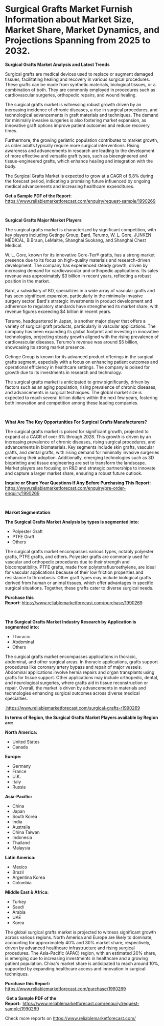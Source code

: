<p><h1>Surgical Grafts Market Furnish Information about Market Size, Market Share, Market Dynamics, and Projections Spanning from 2025 to 2032.</h1></p><p><strong>Surgical Grafts Market Analysis and Latest Trends</strong></p>
<p><p>Surgical grafts are medical devices used to replace or augment damaged tissues, facilitating healing and recovery in various surgical procedures. These grafts can be made from synthetic materials, biological tissues, or a combination of both. They are commonly employed in procedures such as cardiovascular surgeries, orthopedic repairs, and wound healing.</p><p>The surgical grafts market is witnessing robust growth driven by an increasing incidence of chronic diseases, a rise in surgical procedures, and technological advancements in graft materials and techniques. The demand for minimally invasive surgeries is also fostering market expansion, as innovative graft options improve patient outcomes and reduce recovery times. </p><p>Furthermore, the growing geriatric population contributes to market growth, as older adults typically require more surgical interventions. Rising awareness and advancements in research are leading to the development of more effective and versatile graft types, such as bioengineered and tissue-engineered grafts, which enhance healing and integration with the body. </p><p>The Surgical Grafts Market is expected to grow at a CAGR of 6.8% during the forecast period, indicating a promising future influenced by ongoing medical advancements and increasing healthcare expenditures.</p></p>
<p><strong>Get a Sample PDF of the Report:&nbsp;</strong> <a href="https://www.reliablemarketforecast.com/enquiry/request-sample/1990269?utm_campaign=2235&utm_medium=2&utm_source=Github&utm_content=ia&utm_term=04032025&utm_id=surgical-grafts">https://www.reliablemarketforecast.com/enquiry/request-sample/1990269</a></p>
<p>&nbsp;</p>
<p><strong>Surgical Grafts Major Market Players</strong></p>
<p><p>The surgical grafts market is characterized by significant competition, with key players including Getinge Group, Bard, Terumo, W. L. Gore, JUNKEN MEDICAL, B.Braun, LeMaitre, Shanghai Suokang, and Shanghai Chest Medical. </p><p>W. L. Gore, known for its innovative Gore-Tex® grafts, has a strong market presence due to its focus on high-quality materials and research-driven development. The company has experienced steady growth, driven by increasing demand for cardiovascular and orthopedic applications. Its sales revenue was approximately $3 billion in recent years, reflecting a robust position in the market.</p><p>Bard, a subsidiary of BD, specializes in a wide array of vascular grafts and has seen significant expansion, particularly in the minimally invasive surgery sector. Bard's strategic investments in product development and adherence to regulatory standards have strengthened its market share, with revenue figures exceeding $4 billion in recent years.</p><p>Terumo, headquartered in Japan, is another major player that offers a variety of surgical graft products, particularly in vascular applications. The company has been expanding its global footprint and investing in innovative technologies, projecting steady growth aligned with the rising prevalence of cardiovascular diseases. Terumo's revenue was around $5 billion, showcasing its strong market presence.</p><p>Getinge Group is known for its advanced product offerings in the surgical grafts segment, especially with a focus on enhancing patient outcomes and operational efficiency in healthcare settings. The company is poised for growth due to its investments in research and technology.</p><p>The surgical grafts market is anticipated to grow significantly, driven by factors such as an aging population, rising prevalence of chronic diseases, and advancements in surgical techniques. The global market size is expected to reach several billion dollars within the next few years, fostering both innovation and competition among these leading companies.</p></p>
<p>&nbsp;</p>
<p><strong>What Are The Key Opportunities For Surgical Grafts Manufacturers?</strong></p>
<p><p>The surgical grafts market is poised for significant growth, projected to expand at a CAGR of over 6% through 2028. This growth is driven by an increasing prevalence of chronic diseases, rising surgical procedures, and advancements in biomaterials. Key segments include skin grafts, vascular grafts, and dental grafts, with rising demand for minimally invasive surgeries enhancing their adoption. Additionally, emerging technologies such as 3D bioprinting and tissue engineering are set to transform the landscape. Market players are focusing on R&D and strategic partnerships to innovate and capture a larger market share, ensuring a robust future outlook.</p></p>
<p><strong>Inquire or Share Your Questions If Any Before Purchasing This Report:</strong> <a href="https://www.reliablemarketforecast.com/enquiry/pre-order-enquiry/1990269?utm_campaign=2235&utm_medium=2&utm_source=Github&utm_content=ia&utm_term=04032025&utm_id=surgical-grafts">https://www.reliablemarketforecast.com/enquiry/pre-order-enquiry/1990269</a></p>
<p>&nbsp;</p>
<p><strong>Market Segmentation</strong></p>
<p><strong>The Surgical Grafts Market Analysis by types is segmented into:</strong></p>
<p><ul><li>Polyester Graft</li><li>PTFE Graft</li><li>Others</li></ul></p>
<p><p>The surgical grafts market encompasses various types, notably polyester grafts, PTFE grafts, and others. Polyester grafts are commonly used for vascular and orthopedic procedures due to their strength and biocompatibility. PTFE grafts, made from polytetrafluoroethylene, are ideal for vascular applications because of their low friction properties and resistance to thrombosis. Other graft types may include biological grafts derived from human or animal tissues, which offer advantages in specific surgical situations. Together, these grafts cater to diverse surgical needs.</p></p>
<p><strong>Purchase this Report:&nbsp;</strong><a href="https://www.reliablemarketforecast.com/purchase/1990269?utm_campaign=2235&utm_medium=2&utm_source=Github&utm_content=ia&utm_term=04032025&utm_id=surgical-grafts">https://www.reliablemarketforecast.com/purchase/1990269</a></p>
<p>&nbsp;</p>
<p><strong>The Surgical Grafts Market Industry Research by Application is segmented into:</strong></p>
<p><ul><li>Thoracic</li><li>Abdominal</li><li>Others</li></ul></p>
<p><p>The surgical grafts market encompasses applications in thoracic, abdominal, and other surgical areas. In thoracic applications, grafts support procedures like coronary artery bypass and repair of major vessels. Abdominal applications involve hernia repairs and organ transplants using grafts for tissue support. Other applications may include orthopedic, dental, and neurological surgeries, where grafts aid in tissue reconstruction or repair. Overall, the market is driven by advancements in materials and technologies enhancing surgical outcomes across diverse medical specialties.</p></p>
<p><a href="https://www.reliablemarketforecast.com/surgical-grafts-r1990269?utm_campaign=2235&utm_medium=2&utm_source=Github&utm_content=ia&utm_term=04032025&utm_id=surgical-grafts">&nbsp;https://www.reliablemarketforecast.com/surgical-grafts-r1990269</a></p>
<p><strong>In terms of Region, the Surgical Grafts Market Players available by Region are:</strong></p>
<p>
    <p> <strong> North America: </strong>
        <ul>
            <li>United States</li>
            <li>Canada</li>
        </ul>
        </p> 
    <p> <strong> Europe: </strong>
        <ul>
            <li>Germany</li>
            <li>France</li>
            <li>U.K.</li>
            <li>Italy</li>
            <li>Russia</li>
        </ul>
        </p> 
    <p> <strong> Asia-Pacific: </strong>
        <ul>
            <li>China</li>
            <li>Japan</li>
            <li>South Korea</li>
            <li>India</li>
            <li>Australia</li>
            <li>China Taiwan</li>
            <li>Indonesia</li>
            <li>Thailand</li>
            <li>Malaysia</li>
        </ul>
        </p> 
    <p> <strong> Latin America: </strong>
        <ul>
            <li>Mexico</li>
            <li>Brazil</li>
            <li>Argentina Korea</li>
            <li>Colombia</li>
        </ul>
        </p> 
    <p> <strong> Middle East & Africa: </strong>
        <ul>
            <li>Turkey</li>
            <li>Saudi</li>
            <li>Arabia</li>
            <li>UAE</li>
            <li>Korea</li>
        </ul>
    </p>
    </p>
<p><p>The global surgical grafts market is projected to witness significant growth across various regions. North America and Europe are likely to dominate, accounting for approximately 40% and 30% market share, respectively, driven by advanced healthcare infrastructure and rising surgical procedures. The Asia-Pacific (APAC) region, with an estimated 20% share, is emerging due to increasing investments in healthcare and a growing patient population. China's market share is anticipated to reach around 10%, supported by expanding healthcare access and innovation in surgical techniques.</p></p>
<p><strong>Purchase this Report: </strong><a href="https://www.reliablemarketforecast.com/purchase/1990269?utm_campaign=2235&utm_medium=2&utm_source=Github&utm_content=ia&utm_term=04032025&utm_id=surgical-grafts">https://www.reliablemarketforecast.com/purchase/1990269</a></p>
<p>&nbsp;<strong>Get a Sample PDF of the Report:&nbsp;&nbsp;</strong><a href="https://www.reliablemarketforecast.com/enquiry/request-sample/1990269?utm_campaign=2235&utm_medium=2&utm_source=Github&utm_content=ia&utm_term=04032025&utm_id=surgical-grafts">https://www.reliablemarketforecast.com/enquiry/request-sample/1990269</a></p>
<p><strong></strong></p>
<p>Check more reports on <a href="https://www.reliablemarketforecast.com/?utm_campaign=2235&utm_medium=2&utm_source=Github&utm_content=ia&utm_term=04032025&utm_id=surgical-grafts">https://www.reliablemarketforecast.com/</a></p>